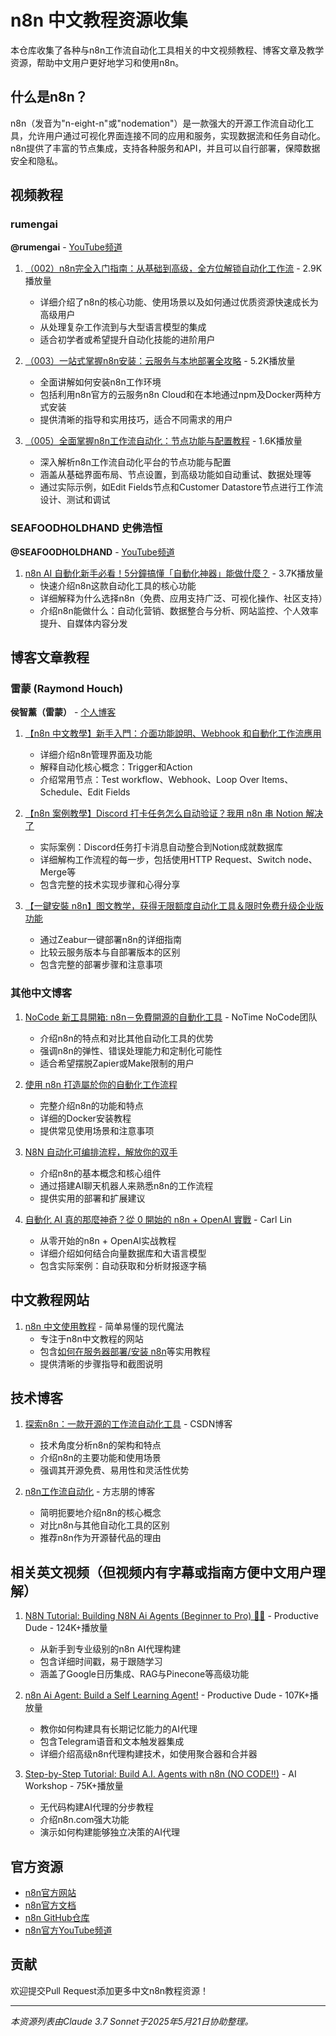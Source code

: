 # n8n 中文教程资源收集

本仓库收集了各种与n8n工作流自动化工具相关的中文视频教程、博客文章及教学资源，帮助中文用户更好地学习和使用n8n。

## 什么是n8n？

n8n（发音为"n-eight-n"或"nodemation"）是一款强大的开源工作流自动化工具，允许用户通过可视化界面连接不同的应用和服务，实现数据流和任务自动化。n8n提供了丰富的节点集成，支持各种服务和API，并且可以自行部署，保障数据安全和隐私。

## 视频教程

### rumengai

**@rumengai** - [YouTube频道](https://www.youtube.com/@rumengai)

1. [（002）n8n完全入门指南：从基础到高级，全方位解锁自动化工作流](https://www.youtube.com/watch?v=BNJSn_LSkwQ) - 2.9K播放量
   * 详细介绍了n8n的核心功能、使用场景以及如何通过优质资源快速成长为高级用户
   * 从处理复杂工作流到与大型语言模型的集成
   * 适合初学者或希望提升自动化技能的进阶用户

2. [（003）一站式掌握n8n安装：云服务与本地部署全攻略](https://www.youtube.com/watch?v=uJkXEu4RNrI) - 5.2K播放量
   * 全面讲解如何安装n8n工作环境
   * 包括利用n8n官方的云服务n8n Cloud和在本地通过npm及Docker两种方式安装
   * 提供清晰的指导和实用技巧，适合不同需求的用户

3. [（005）全面掌握n8n工作流自动化：节点功能与配置教程](https://www.youtube.com/watch?v=uYgLDMgqKO8) - 1.6K播放量
   * 深入解析n8n工作流自动化平台的节点功能与配置
   * 涵盖从基础界面布局、节点设置，到高级功能如自动重试、数据处理等
   * 通过实际示例，如Edit Fields节点和Customer Datastore节点进行工作流设计、测试和调试

### SEAFOODHOLDHAND 史佛浩恒

**@SEAFOODHOLDHAND** - [YouTube频道](https://www.youtube.com/@SEAFOODHOLDHAND)

1. [n8n AI 自動化新手必看！5分鐘搞懂「自動化神器」能做什麼？](https://www.youtube.com/watch?v=SJjcJXN3hRE) - 3.7K播放量
   * 快速介绍n8n这款自动化工具的核心功能
   * 详细解释为什么选择n8n（免费、应用支持广泛、可视化操作、社区支持）
   * 介绍n8n能做什么：自动化营销、数据整合与分析、网站监控、个人效率提升、自媒体内容分发

## 博客文章教程

### 雷蒙 (Raymond Houch)

**侯智薰（雷蒙）** - [个人博客](https://raymondhouch.com/)

1. [【n8n 中文教學】新手入門：介面功能說明、Webhook 和自動化工作流應用](https://raymondhouch.com/lifehacker/digital-workflow/n8n-beginner-guide/)
   * 详细介绍n8n管理界面及功能
   * 解释自动化核心概念：Trigger和Action
   * 介绍常用节点：Test workflow、Webhook、Loop Over Items、Schedule、Edit Fields

2. [【n8n 案例教學】Discord 打卡任务怎么自动验证？我用 n8n 串 Notion 解决了](https://raymondhouch.com/lifehacker/digital-workflow/n8n-discord-notion-emoji/)
   * 实际案例：Discord任务打卡消息自动整合到Notion成就数据库
   * 详细解构工作流程的每一步，包括使用HTTP Request、Switch node、Merge等
   * 包含完整的技术实现步骤和心得分享

3. [【一鍵安裝 n8n】图文教学，获得无限额度自动化工具＆限时免费升级企业版功能](https://raymondhouch.com/lifehacker/digital-workflow/n8n-deploy-guide/)
   * 通过Zeabur一键部署n8n的详细指南
   * 比较云服务版本与自部署版本的区别
   * 包含完整的部署步骤和注意事项

### 其他中文博客

1. [NoCode 新工具開箱: n8n－免費開源的自動化工具](https://blog.notimenocode.com/p/nocode-tool-n8n) - NoTime NoCode团队
   * 介绍n8n的特点和对比其他自动化工具的优势
   * 强调n8n的弹性、错误处理能力和定制化可能性
   * 适合希望摆脱Zapier或Make限制的用户

2. [使用 n8n 打造屬於你的自動化工作流程](https://hackmd.io/@fLqVWb1tQxmEVn9x8EpToQ/Skwx7ScS1e)
   * 完整介绍n8n的功能和特点
   * 详细的Docker安装教程
   * 提供常见使用场景和注意事项

3. [N8N 自动化可编排流程，解放你的双手](https://blog.zhangyingwei.com/posts/2024m8d8h10m40s35/)
   * 介绍n8n的基本概念和核心组件
   * 通过搭建AI聊天机器人来熟悉n8n的工作流程
   * 提供实用的部署和扩展建议

4. [自動化 AI 真的那麼神奇？從 0 開始的 n8n + OpenAI 實戰](https://medium.com/@turkey039/%E8%87%AA%E5%8B%95%E5%8C%96-ai-%E7%9C%9F%E7%9A%84%E9%82%A3%E9%BA%BC%E7%A5%9E%E5%A5%87-%E5%BE%9E-0-%E9%96%8B%E5%A7%8B%E7%9A%84-n8n-openai-%E5%AF%A6%E6%88%B0%E7%AC%AC%E4%B8%80%E7%AF%87-8a43480369db) - Carl Lin
   * 从零开始的n8n + OpenAI实战教程
   * 详细介绍如何结合向量数据库和大语言模型
   * 包含实际案例：自动获取和分析财报逐字稿

## 中文教程网站

1. [n8n 中文使用教程](https://n8n.akashio.com/) - 简单易懂的现代魔法
   * 专注于n8n中文教程的网站
   * 包含[如何在服务器部署/安装 n8n](https://n8n.akashio.com/article/how-to-deploy-n8n-on-a-server)等实用教程
   * 提供清晰的步骤指导和截图说明

## 技术博客

1. [探索n8n：一款开源的工作流自动化工具](https://blog.csdn.net/gitblog_00086/article/details/136830524) - CSDN博客
   * 技术角度分析n8n的架构和特点
   * 介绍n8n的主要功能和使用场景
   * 强调其开源免费、易用性和灵活性优势

2. [n8n工作流自动化](https://blog.csdn.net/zhipengfang/article/details/118348118) - 方志朋的博客
   * 简明扼要地介绍n8n的核心概念
   * 对比n8n与其他自动化工具的区别
   * 推荐n8n作为开源替代品的理由

## 相关英文视频（但视频内有字幕或指南方便中文用户理解）

1. [N8N Tutorial: Building N8N Ai Agents (Beginner to Pro) 🤖✨](https://www.youtube.com/watch?v=lSwMtsm6oDU) - Productive Dude - 124K+播放量
   * 从新手到专业级别的n8n AI代理构建
   * 包含详细时间戳，易于跟随学习
   * 涵盖了Google日历集成、RAG与Pinecone等高级功能

2. [n8n Ai Agent: Build a Self Learning Agent!](https://www.youtube.com/watch?v=g0IStM5DIp0) - Productive Dude - 107K+播放量
   * 教你如何构建具有长期记忆能力的AI代理
   * 包含Telegram语音和文本触发器集成
   * 详细介绍高级n8n代理构建技术，如使用聚合器和合并器

3. [Step-by-Step Tutorial: Build A.I. Agents with n8n (NO CODE!!)](https://www.youtube.com/watch?v=PEgs57oqu0g) - AI Workshop - 75K+播放量
   * 无代码构建AI代理的分步教程
   * 介绍n8n.com强大功能
   * 演示如何构建能够独立决策的AI代理

## 官方资源

- [n8n官方网站](https://n8n.io/)
- [n8n官方文档](https://docs.n8n.io/)
- [n8n GitHub仓库](https://github.com/n8n-io/n8n)
- [n8n官方YouTube频道](https://www.youtube.com/@n8n_io)

## 贡献

欢迎提交Pull Request添加更多中文n8n教程资源！

---

*本资源列表由Claude 3.7 Sonnet于2025年5月21日协助整理。*